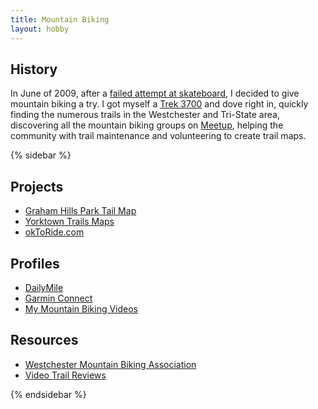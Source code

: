 ```yaml
---
title: Mountain Biking
layout: hobby
---
```


## History

In June of 2009, after a [failed attempt at skateboard](/blog/2009/02/22/my-short-live-skateboarding-career/), I decided to give mountain biking a try. I got myself a [Trek 3700](http://www.trekbikes.com/int/en/bikes/mountain/sport/3_series/3700) and dove right in, quickly finding the numerous trails in the Westchester and Tri-State area, discovering all the mountain biking groups on [Meetup](http://meetup.com/), helping the community with trail maintenance and volunteering to create trail maps.

{% sidebar %}

## Projects

- [Graham Hills Park Tail Map](/projects/graham-hills-park/)
- [Yorktown Trails Maps](/projects/yorktown-trails/)
- [okToRide.com](/projects/oktoride/)

## Profiles

- [DailyMile](http://www.dailymile.com/people/spilth)
- [Garmin Connect](http://connect.garmin.com/profile/spilth)
- [My Mountain Biking Videos](https://vimeo.com/album/177813)

## Resources

- [Westchester Mountain Biking Association](http://wmba.org/)
- [Video Trail Reviews](http://www.videotrailreviews.com/)

{% endsidebar %}

